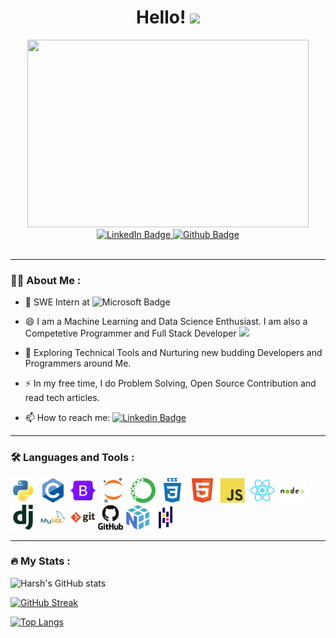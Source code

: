 <div id="header" align="center">
  <h1>
    Hello! 
    <img src="https://media.giphy.com/media/hvRJCLFzcasrR4ia7z/giphy.gif" width="30px"/>
  </h1> 
  <div align="center">
    <img src="https://media.giphy.com/media/dWesBcTLavkZuG35MI/giphy.gif" width="450" height="300"/>
  </div>
  <div id="badges">
    <a href="https://www.linkedin.com/in/harsh-patel-729342213/">
      <img src="https://img.shields.io/badge/LinkedIn-blue?style=for-the-badge&logo=linkedin&logoColor=white" alt="LinkedIn Badge"/>
    </a>
    <a href="https://github.com/harshpatel2212">
      <img src="https://img.shields.io/badge/Github-black?logo=github&logoColor=white&style=for-the-badge" alt="Github Badge"/>
    </a>
  </div>
  <img src="https://komarev.com/ghpvc/?username=harshpatel2212&style=flat-square&color=blue" alt=""/>
</div>

---

### :man_technologist: About Me :
- :telescope: SWE Intern at ![Microsoft Badge](https://img.shields.io/badge/Microsoft-white?style=flat&logo=Microsoft&logoColor=black)
- 😄 I am a Machine Learning and Data Science Enthusiast. I am also a Competetive Programmer and Full Stack Developer <img src="https://media.giphy.com/media/WUlplcMpOCEmTGBtBW/giphy.gif" width="30">

- :seedling: Exploring Technical Tools and Nurturing new budding Developers and Programmers around Me. 

- :zap: In my free time, I do Problem Solving, Open Source Contribution and read tech articles.

- :mailbox: How to reach me: [![Linkedin Badge](https://img.shields.io/badge/-linkedin-blue?style=flat&logo=Linkedin&logoColor=white)](https://www.linkedin.com/in/harsh-patel-729342213/)

---

### :hammer_and_wrench: Languages and Tools :
<div>
  <img src="https://github.com/devicons/devicon/blob/master/icons/python/python-original.svg" title="Python" alt="Python" width="40" height="40"/>&nbsp;
  <img src="https://github.com/devicons/devicon/blob/master/icons/c/c-original.svg" title="C" alt="C" width="40" height="40"/>&nbsp;
  <img src="https://github.com/devicons/devicon/blob/master/icons/bootstrap/bootstrap-original.svg" title="Bootstrap" alt="Bootstrap" width="40" height="40"/>&nbsp;
  <img src="https://github.com/devicons/devicon/blob/master/icons/jupyter/jupyter-original.svg" title="Jupyter" alt="Jupyter" width="40" height="40"/>&nbsp;
  <img src="https://github.com/devicons/devicon/blob/master/icons/anaconda/anaconda-original.svg" title="Anaconda" alt="Anaconda" width="40" height="40"/>&nbsp;
  <img src="https://github.com/devicons/devicon/blob/master/icons/css3/css3-plain-wordmark.svg"  title="CSS3" alt="CSS" width="40" height="40"/>&nbsp;
  <img src="https://github.com/devicons/devicon/blob/master/icons/html5/html5-original.svg" title="HTML5" alt="HTML" width="40" height="40"/>&nbsp;
  <img src="https://github.com/devicons/devicon/blob/master/icons/javascript/javascript-original.svg" title="JavaScript" alt="JavaScript" width="40" height="40"/>&nbsp;
  <img src="https://github.com/devicons/devicon/blob/master/icons/react/react-original.svg" title="React"  alt="React" width="40" height="40"/>&nbsp;
   <img src="https://github.com/devicons/devicon/blob/master/icons/nodejs/nodejs-original-wordmark.svg" title="NodeJS"  alt="NodeJS" width="40" height="40"/>&nbsp;
  <img src="https://github.com/devicons/devicon/blob/master/icons/django/django-plain.svg" title="Django"  alt="Django" width="40" height="40"/>&nbsp;
  <img src="https://github.com/devicons/devicon/blob/master/icons/mysql/mysql-original-wordmark.svg" title="MySQL"  alt="MySQL" width="40" height="40"/>&nbsp;
  <img src="https://github.com/devicons/devicon/blob/master/icons/git/git-original-wordmark.svg" title="Git" **alt="Git" width="40" height="40"/>
  <img src="https://github.com/devicons/devicon/blob/master/icons/github/github-original-wordmark.svg" title="GitHub" **alt="GitHub" width="40" height="40"/>
  <img src="https://github.com/devicons/devicon/blob/master/icons/numpy/numpy-original.svg" title="Numpy" **alt="Numpy" width="40" height="40"/>
  <img src="https://github.com/devicons/devicon/blob/master/icons/pandas/pandas-original.svg" title="Pandas" **alt="Pandas" width="40" height="40"/>
  
</div>

---

### :fire: My Stats :
![Harsh's GitHub stats](https://github-readme-stats.vercel.app/api?username=harshpatel2212&show_icons=true&theme=radical)

[![GitHub Streak](http://github-readme-streak-stats.herokuapp.com?user=harshpatel2212&theme=elegant&date_format=M%20j%5B%2C%20Y%5D&fire=DD2727)](https://git.io/streak-stats)

[![Top Langs](https://github-readme-stats.vercel.app/api/top-langs/?username=harshpatel2212&card_width=500px)](https://github.com/anuraghazra/github-readme-stats)
